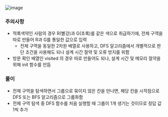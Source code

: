 ![image](https://github.com/user-attachments/assets/2fe3e1eb-b5fa-4a8e-8273-3c8270d42167)

### 주의사항 
- 적록색약인 사람의 경우 R(빨강)과 G(초록)를 같은 색으로 취급하기에, 전체 구역을 따로 만들어 R과 G를 통일한 값으로 입력
   - 전체 구역을 동일한 2차원 배열로 사용하고, DFS 알고리즘에서 개별적으로 판단 조건을 사용해도 되나 설계 시간 절약 및 오류 방지를 위함
- 방문 확인 배열인 visited 의 경우 따로 만들어도 되나, 설계 시간 및 메모리 절약을 위해 init 함수를 만듬

### 풀이
- 전체 구역을 탐색하면서 그룹으로 묶이지 않은 칸을 만나면, 해당 칸을 시작점으로 DFS 또는 BFS 알고리즘으로 그룹화함
- 전체 구역 탐색 중 DFS 함수를 처음 실행할 때 그룹이 1개 생기는 것이므로 정답 값 1씩 추가